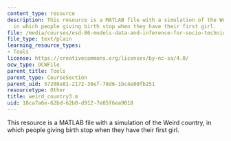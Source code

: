 ```yaml
---
content_type: resource
description: This resource is a MATLAB file with a simulation of the Weird country,
  in which people giving birth stop when they have their first girl.
file: /media/courses/esd-86-models-data-and-inference-for-socio-technical-systems-spring-2007/18ca7a6e62bd62b0d9127e85f6ea9018_weird_country3.m
file_type: text/plain
learning_resource_types:
- Tools
license: https://creativecommons.org/licenses/by-nc-sa/4.0/
ocw_type: OCWFile
parent_title: Tools
parent_type: CourseSection
parent_uid: 57208e81-2172-38ef-78d6-1bc4e00fb251
resourcetype: Other
title: weird_country3.m
uid: 18ca7a6e-62bd-62b0-d912-7e85f6ea9018
---
```

This resource is a MATLAB file with a simulation of the Weird country, in which people giving birth stop when they have their first girl.